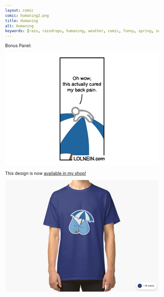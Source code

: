 ```yaml
---
layout: comic
comic: humaning2.png
title: Humaning
alt: Humaning
keywords: [rain, raindrops, humaning, weather, comic, funny, spring, summer, umbrella]
---
```


Bonus Panel:

![Humaning Bonus Panel](/images/humaning_bonus.png)

This design is now [available in my shop!](https://www.redbubble.com/people/lolnein/shop?asc=u) 


 


[![Raindrops Shirt](/images/raindrops_shirt.png)](https://www.redbubble.com/people/lolnein/shop?asc=u)
